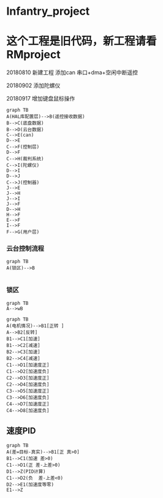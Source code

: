 # Infantry_project
# 这个工程是旧代码，新工程请看RMproject





20180810  新建工程 添加can 串口+dma+空闲中断遥控   

20180902  添加陀螺仪

20180917   增加键盘鼠标操作




```
graph TB
A(HAL库配置层)-->B(遥控接收数据)
B-->C(底盘数据)
B-->D(云台数据)
C-->E(can)
D-->E
C-->F(控制层)
D-->F
C-->H(裁判系统)
C-->I(陀螺仪)
D-->I
D-->J
C-->J(控制器)
J-->E
J-->H
J-->I
J-->F
D-->H
H-->F
E-->F
I-->F
F-->G(用户层)
```












































### 云台控制流程



```
graph TB
A(锁区)-->B


```




###  锁区
```
graph TB
A-->wB
```


```
graph TB
A(电机情况)-->B1[正转 ]
A-->B2[反转]
B1-->C1[加速]
B1-->C2[减速]
B2-->C3[加速]
B2-->C4[减速]
C1-->D1[加速度正]
C1-->D2[加速度负]    
C2-->D3[加速度正]
C2-->D4[加速度负]
C3-->D5[加速度正]
C3-->D6[加速度负]
C4-->D7[加速度正]
C4-->D8[加速度负]

```


## 速度PID


```
graph TB
A(差=目标-真实)-->B1[正 真>0]
B1-->C1(加速 差>0)
C1-->D1(正 差-上差>0)
D1-->Z(PID计算)
C1-->D2(负  差-上差<0)
D2-->E1(加速度等零)
E1-->Z

    

```
